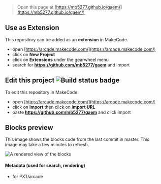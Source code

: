 


> Open this page at [https://mb5277.github.io/gaem/](https://mb5277.github.io/gaem/)

## Use as Extension

This repository can be added as an **extension** in MakeCode.

* open [https://arcade.makecode.com/](https://arcade.makecode.com/)
* click on **New Project**
* click on **Extensions** under the gearwheel menu
* search for **https://github.com/mb5277/gaem** and import

## Edit this project ![Build status badge](https://github.com/mb5277/gaem/workflows/MakeCode/badge.svg)

To edit this repository in MakeCode.

* open [https://arcade.makecode.com/](https://arcade.makecode.com/)
* click on **Import** then click on **Import URL**
* paste **https://github.com/mb5277/gaem** and click import

## Blocks preview

This image shows the blocks code from the last commit in master.
This image may take a few minutes to refresh.

![A rendered view of the blocks](https://github.com/mb5277/gaem/raw/master/.github/makecode/blocks.png)

#### Metadata (used for search, rendering)

* for PXT/arcade
<script src="https://makecode.com/gh-pages-embed.js"></script><script>makeCodeRender("{{ site.makecode.home_url }}", "{{ site.github.owner_name }}/{{ site.github.repository_name }}");</script>
